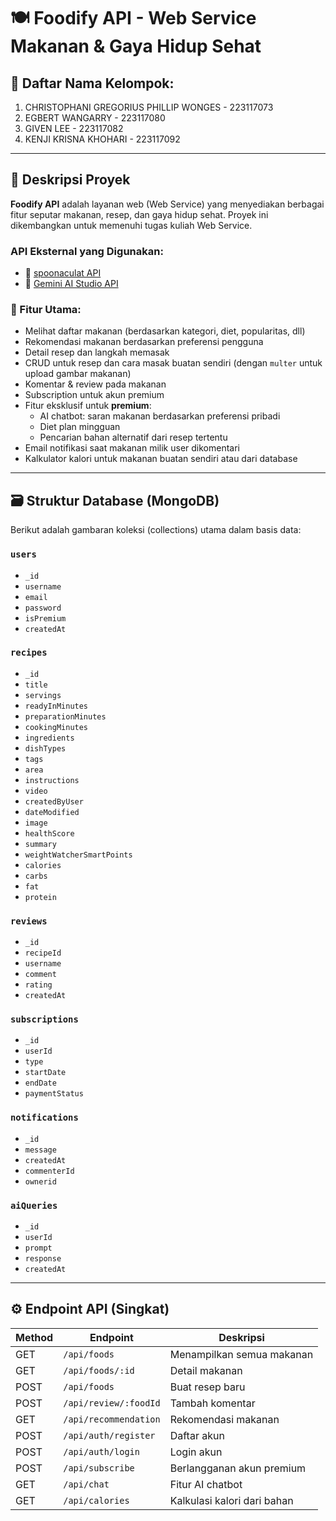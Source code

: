 # 🍽️ Foodify API - Web Service Makanan & Gaya Hidup Sehat

## 👥 Daftar Nama Kelompok:
1. CHRISTOPHANI GREGORIUS PHILLIP WONGES - 223117073
2. EGBERT WANGARRY - 223117080 
3. GIVEN LEE - 223117082
4. KENJI KRISNA KHOHARI - 223117092

---

## 📖 Deskripsi Proyek

**Foodify API** adalah layanan web (Web Service) yang menyediakan berbagai fitur seputar makanan, resep, dan gaya hidup sehat. Proyek ini dikembangkan untuk memenuhi tugas kuliah Web Service.

### API Eksternal yang Digunakan:
- 🔗 [spoonaculat API](https://spoonacular.com/food-api)
- 🤖 [Gemini AI Studio API](https://aistudio.google.com/)

### 🔑 Fitur Utama:
- Melihat daftar makanan (berdasarkan kategori, diet, popularitas, dll)
- Rekomendasi makanan berdasarkan preferensi pengguna
- Detail resep dan langkah memasak
- CRUD untuk resep dan cara masak buatan sendiri (dengan `multer` untuk upload gambar makanan)
- Komentar & review pada makanan
- Subscription untuk akun premium
- Fitur eksklusif untuk **premium**:
  - AI chatbot: saran makanan berdasarkan preferensi pribadi
  - Diet plan mingguan
  - Pencarian bahan alternatif dari resep tertentu
- Email notifikasi saat makanan milik user dikomentari
- Kalkulator kalori untuk makanan buatan sendiri atau dari database

---

## 🗃️ Struktur Database (MongoDB)

Berikut adalah gambaran koleksi (collections) utama dalam basis data:

### `users`
- `_id`
- `username`
- `email`
- `password`
- `isPremium` 
- `createdAt` 

### `recipes`
- `_id`
- `title`
- `servings`
- `readyInMinutes`
- `preparationMinutes`
- `cookingMinutes`
- `ingredients`
- `dishTypes`
- `tags`
- `area`
- `instructions`
- `video`
- `createdByUser`
- `dateModified`
- `image`
- `healthScore`
- `summary`
- `weightWatcherSmartPoints`
- `calories`
- `carbs`
- `fat`
- `protein`

### `reviews`
- `_id`
- `recipeId`
- `username`
- `comment`
- `rating`
- `createdAt`

### `subscriptions`
- `_id`
- `userId`
- `type` 
- `startDate`
- `endDate`
- `paymentStatus`

### `notifications`
- `_id`
- `message`
- `createdAt`
- `commenterId`
- `ownerid`

### `aiQueries` 
- `_id`
- `userId`
- `prompt`
- `response`
- `createdAt`

---

## ⚙️ Endpoint API (Singkat)

| Method | Endpoint                  | Deskripsi                               |
|--------|---------------------------|-----------------------------------------|
| GET    | `/api/foods`              | Menampilkan semua makanan               |
| GET    | `/api/foods/:id`          | Detail makanan                          |
| POST   | `/api/foods`              | Buat resep baru                         |
| POST   | `/api/review/:foodId`     | Tambah komentar                         |
| GET    | `/api/recommendation`     | Rekomendasi makanan                     |
| POST   | `/api/auth/register`      | Daftar akun                             |
| POST   | `/api/auth/login`         | Login akun                              |
| POST   | `/api/subscribe`          | Berlangganan akun premium               |
| GET    | `/api/chat`               | Fitur AI chatbot                        |
| GET    | `/api/calories`           | Kalkulasi kalori dari bahan             |

